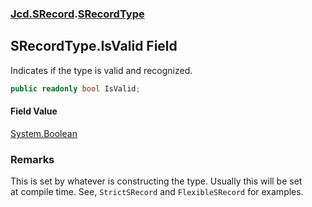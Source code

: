 ### [Jcd.SRecord](Jcd.SRecord.md 'Jcd.SRecord').[SRecordType](Jcd.SRecord.SRecordType.md 'Jcd.SRecord.SRecordType')

## SRecordType.IsValid Field

Indicates if the type is valid and recognized.

```csharp
public readonly bool IsValid;
```

#### Field Value
[System.Boolean](https://docs.microsoft.com/en-us/dotnet/api/System.Boolean 'System.Boolean')

### Remarks
This is set by whatever is constructing the type. Usually this will be set  
at compile time. See, `StrictSRecord` and `FlexibleSRecord` for examples.